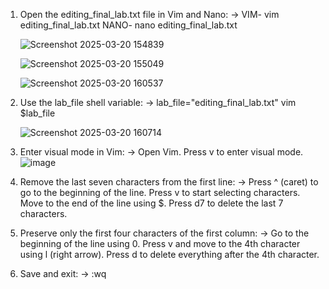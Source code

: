 1. Open the editing_final_lab.txt file in Vim and Nano: -> VIM- vim editing_final_lab.txt NANO- nano editing_final_lab.txt

   ![Screenshot 2025-03-20 154839](https://github.com/user-attachments/assets/62571122-2537-4d41-86f4-5a795344805a)

   ![Screenshot 2025-03-20 155049](https://github.com/user-attachments/assets/5aea8824-63dd-4286-91ad-528717306d05)


   ![Screenshot 2025-03-20 160537](https://github.com/user-attachments/assets/92a55465-7024-4e58-9463-eb489ed04326)

2. Use the lab_file shell variable: -> lab_file="editing_final_lab.txt" vim $lab_file

   ![Screenshot 2025-03-20 160714](https://github.com/user-attachments/assets/712b46fd-304b-4ce6-9ce6-8e1f431bdb16)

3. Enter visual mode in Vim: -> Open Vim. Press v to enter visual mode.
   ![image](https://github.com/user-attachments/assets/fe9b24df-c748-420f-90e1-6dabea3866c2)

4. Remove the last seven characters from the first line: -> Press ^ (caret) to go to the beginning of the line. Press v to start selecting characters. Move to the end of the line using $. Press d7 to delete the last 7 characters.

5. Preserve only the first four characters of the first column: -> Go to the beginning of the line using 0. Press v and move to the 4th character using l (right arrow). Press d to delete everything after the 4th character.

6. Save and exit: -> :wq 


